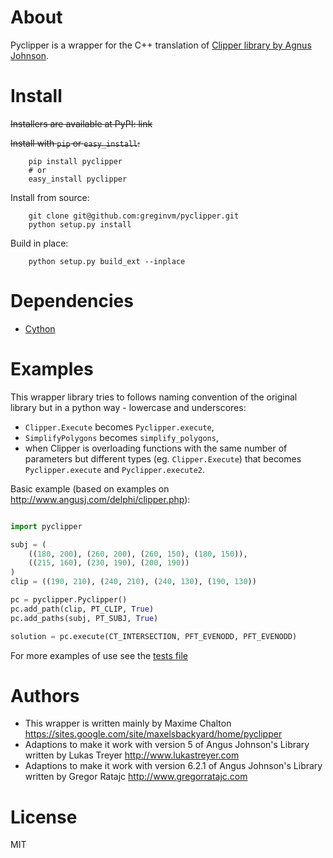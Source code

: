 # About

Pyclipper is a wrapper for the C++ translation of [Clipper library by Agnus Johnson](http://angusj.com/delphi/clipper.php "Clipper library by Agnus Johnson").

# Install

~~Installers are available at PyPI: link~~

~~Install with `pip` or `easy_install`:~~

        pip install pyclipper
        # or
        easy_install pyclipper

Install from source:

        git clone git@github.com:greginvm/pyclipper.git
        python setup.py install
        
Build in place:

        python setup.py build_ext --inplace
        

# Dependencies

- [Cython](http://www.cython.org/#download)

# Examples

This wrapper library tries to follows naming convention of the original library 
but in a python way - lowercase and underscores:

- `Clipper.Execute` becomes `Pyclipper.execute`,
- `SimplifyPolygons` becomes `simplify_polygons`,
- when Clipper is overloading functions with the same number of parameters but different types (eg. `Clipper.Execute`) 
that becomes `Pyclipper.execute` and `Pyclipper.execute2`.

Basic example (based on examples on http://www.angusj.com/delphi/clipper.php):

```python

import pyclipper

subj = (
    ((180, 200), (260, 200), (260, 150), (180, 150)),
    ((215, 160), (230, 190), (200, 190))
)
clip = ((190, 210), (240, 210), (240, 130), (190, 130))

pc = pyclipper.Pyclipper()
pc.add_path(clip, PT_CLIP, True)
pc.add_paths(subj, PT_SUBJ, True)

solution = pc.execute(CT_INTERSECTION, PFT_EVENODD, PFT_EVENODD) 
```        

For more examples of use see the [tests file](../pyclipper/test_pyclipper.py)

# Authors

 - This wrapper is written mainly by Maxime Chalton
https://sites.google.com/site/maxelsbackyard/home/pyclipper
 - Adaptions to make it work with version 5 of Angus Johnson's Library written by Lukas Treyer
http://www.lukastreyer.com
 - Adaptions to make it work with version 6.2.1 of Angus Johnson's Library written by Gregor Ratajc
 http://www.gregorratajc.com


# License
MIT
